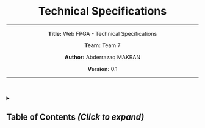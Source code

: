 <div align="center">

# Technical Specifications 

---
**Title:** Web FPGA - Technical Specifications

**Team:** Team 7

**Author:** Abderrazaq MAKRAN

**Version:** 0.1

---

</div>

<br><details>
<summary><h2 id="toc"> Table of Contents <i>(Click to expand)</i></h2></summary>
<!-- Write the Table of Contents here -->
</details>